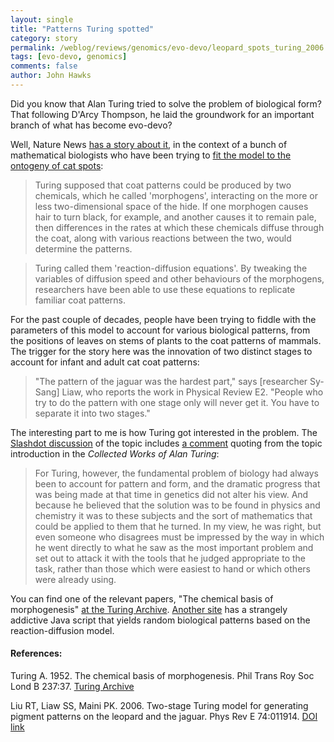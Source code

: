 ```yaml
---
layout: single 
title: "Patterns Turing spotted" 
category: story
permalink: /weblog/reviews/genomics/evo-devo/leopard_spots_turing_2006.html
tags: [evo-devo, genomics] 
comments: false 
author: John Hawks 
---
```



<p>
Did you know that Alan Turing tried to solve the problem of biological form? That following D'Arcy Thompson, he laid the groundwork for an important branch of what has become evo-devo? 
</p>

<p>
Well, Nature News <a href="http://www.nature.com/news/2006/060731/full/060731-15.html">has a story about it</a>, in the context of a bunch of mathematical biologists who have been trying to <a href="http://dx.doi.org/10.1103/PhysRevE.74.011914">fit the model to the ontogeny of cat spots</a>: 
</p>

<blockquote>Turing supposed that coat patterns could be produced by two chemicals, which he called 'morphogens', interacting on the more or less two-dimensional space of the hide. If one morphogen causes hair to turn black, for example, and another causes it to remain pale, then differences in the rates at which these chemicals diffuse through the coat, along with various reactions between the two, would determine the patterns.</blockquote>

<blockquote>Turing called them 'reaction-diffusion equations'. By tweaking the variables of diffusion speed and other behaviours of the morphogens, researchers have been able to use these equations to replicate familiar coat patterns. </blockquote>

<p>
For the past couple of decades, people have been trying to fiddle with the parameters of this model to account for various biological patterns, from the positions of leaves on stems of plants to the coat patterns of mammals. The trigger for the story here was the innovation of two distinct stages to account for infant and adult cat coat patterns:
</p>

<blockquote>"The pattern of the jaguar was the hardest part," says [researcher Sy-Sang] Liaw, who reports the work in Physical Review E2. "People who try to do the pattern with one stage only will never get it. You have to separate it into two stages." </blockquote>

<p>
The interesting part to me is how Turing got interested in the problem. The <a href="http://science.slashdot.org/article.pl?sid=06/08/06/168221&from=rss">Slashdot discussion</a> of the topic includes <a href="http://science.slashdot.org/comments.pl?sid=193265&threshold=0&commentsort=0&mode=thread&cid=15856996">a comment</a> quoting from the topic introduction in the <i>Collected Works of Alan Turing</i>: 
</p>

<blockquote>For Turing, however, the fundamental problem of biology had always been to account for pattern and form, and the dramatic progress that was being made at that time in genetics did not alter his view. And because he believed that the solution was to be found in physics and chemistry it was to these subjects and the sort of mathematics that could be applied to them that he turned. In my view, he was right, but even someone who disagrees must be impressed by the way in which he went directly to what he saw as the most important problem and set out to attack it with the tools that he judged appropriate to the task, rather than those which were easiest to hand or which others were already using.</blockquote>

<p>
You can find one of the relevant papers, "The chemical basis of morphogenesis" <a href="http://www.turingarchive.org/browse.php/B/22">at the Turing Archive</a>. <a href="http://www.sfu.ca/~cjenning/toybox/turingmorph/">Another site</a> has a strangely addictive Java script that yields random biological patterns based on the reaction-diffusion model. 
</p>

<h4>References:</h4>

<p class="cite">Turing A. 1952. The chemical basis of morphogenesis. Phil Trans Roy Soc Lond B 237:37. <a href="http://www.turingarchive.org/browse.php/B/22">Turing Archive</a></p>

<p class="cite">Liu RT, Liaw SS, Maini PK. 2006. Two-stage Turing model for generating pigment patterns on the leopard and the jaguar. Phys Rev E 74:011914. <a href="http://dx.doi.org/10.1103/PhysRevE.74.011914">DOI link</a></p>

